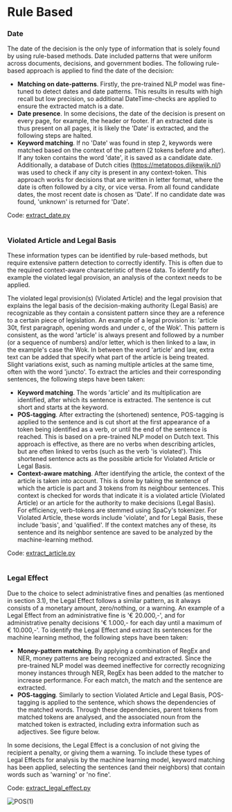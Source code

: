 # Rule Based

### Date

The date of the decision is the only type of information that is solely found by using rule-based methods. Date included patterns that were uniform across documents, decisions, and government bodies. The following rule-based approach is applied to find the date of the decision:
- **Matching on date-patterns**. Firstly, the pre-trained NLP model was fine-tuned to detect dates and date patterns. This results in results with high recall but low precision, so additional DateTime-checks are applied to ensure the extracted match is a date.
- **Date presence**. In some decisions, the date of the decision is present on every page, for example, the header or footer. If an extracted date is thus present on all pages, it is likely the 'Date' is extracted, and the following steps are halted.
- **Keyword matching**. If no 'Date' was found in step 2, keywords were matched based on the context of the pattern (2 tokens before and after). If any token contains the word 'date', it is saved as a candidate date. Additionally, a database of Dutch cities (https://metatopos.dijkewijk.nl/) was used to check if any city is present in any context-token. This approach works for decisions that are written in letter format, where the date is often followed by a city, or vice versa. From all found candidate dates, the most recent date is chosen as 'Date'. If no candidate date was found, 'unknown' is returned for 'Date'.

Code: [extract_date.py](https://github.com/Harry-Nan/IE-administrative-decisions/blob/main/scripts/extract_date.py)

#

### Violated Article and Legal Basis

These information types can be identified by rule-based methods, but require extensive pattern detection to correctly identify. This is often due to the required context-aware characteristic of these data. To identify for example the violated legal provision, an analysis of the context needs to be applied.

The violated legal provision(s) (Violated Article) and the legal provision that explains the legal basis of the decision-making authority (Legal Basis) are recognizable as they contain a consistent pattern since they are a reference to a certain piece of legislation. An example of a legal provision is: 'article 30t, first paragraph, opening words and under c, of the Wok'. This pattern is consistent, as the word 'article' is always present and followed by a number (or a sequence of numbers) and/or letter,  which is then linked to a law, in the example's case the Wok. In between the word 'article' and law, extra text can be added that specify what part of the article is being treated. Slight variations exist, such as naming multiple articles at the same time, often with the word 'juncto'. To extract the articles and their corresponding sentences, the following steps have been taken:

- **Keyword matching**. The words 'article' and its multiplication are identified, after which its sentence is extracted. The sentence is cut short and starts at the keyword.
- **POS-tagging**. After extracting the (shortened) sentence, POS-tagging is applied to the sentence and is cut short at the first appearance of a token being identified as a verb, or until the end of the sentence is reached. This is based on a pre-trained NLP model on Dutch text. This approach is effective, as there are no verbs when describing articles, but are often linked to verbs (such as the verb 'is violated').  This shortened sentence acts as the possible article for Violated Article or Legal Basis. 
- **Context-aware matching**. After identifying the article, the context of the article is taken into account. This is done by taking the sentence of which the article is part and 3 tokens from its neighbour sentences. This context is checked for words that indicate it is a violated article (Violated Article) or an article for the authority to make decisions (Legal Basis). For efficiency, verb-tokens are stemmed using SpaCy's tokenizer. For Violated Article, these words include 'violate', and for Legal Basis, these include 'basis', and 'qualified'. If the context matches any of these, its sentence and its neighbor sentence are saved to be analyzed by the machine-learning method.

Code: [extract_article.py](https://github.com/Harry-Nan/IE-administrative-decisions/blob/main/scripts/extract_article.py)

#

### Legal Effect
Due to the choice to select administrative fines and penalties (as mentioned in section 3.1), the Legal Effect follows a similar pattern, as it always consists of a monetary amount, zero/nothing, or a warning. An example of a Legal Effect from an administrative fine is '€ 20.000,-', and for administrative penalty decisions '€ 1.000,- for each day until a maximum of € 10.000,-'. To identify the Legal Effect and extract its sentences for the machine learning method, the following steps have been taken:

- **Money-pattern matching**. By applying a combination of RegEx and NER, money patterns are being recognized and extracted. Since the pre-trained NLP model was deemed ineffective for correctly recognizing money instances through NER, RegEx has been added to the matcher to increase performance. For each match, the match and the sentence are extracted.
- **POS-tagging**. Similarly to section Violated Article and Legal Basis, POS-tagging is applied to the sentence, which shows the dependencies of the matched words. Through these dependencies, parent tokens from matched tokens are analysed, and the associated noun from the matched token is extracted, including extra information such as adjectives. See figure below. 

In some decisions, the Legal Effect is a conclusion of not giving the recipient a penalty, or giving them a warning. To include these types of Legal Effects for analysis by the machine learning model, keyword matching has been applied, selecting the sentences (and their neighbors) that contain words such as 'warning' or 'no fine'.     

Code: [extract_legal_effect.py](https://github.com/Harry-Nan/IE-administrative-decisions/blob/main/scripts/extract_legal_effect.py)

![POS(1)](https://github.com/user-attachments/assets/90070fc1-698f-4060-8e14-42fc884470ae)

